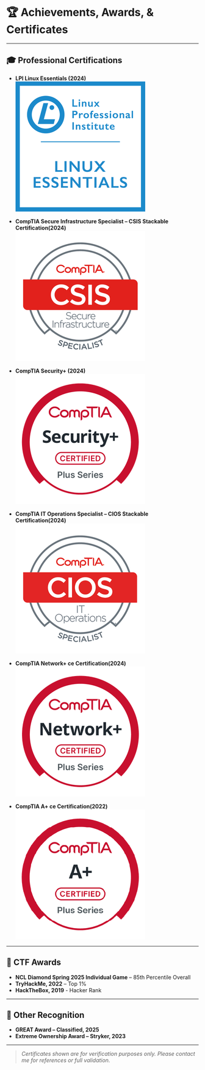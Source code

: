 # 🏆 Achievements, Awards, & Certificates

---

## 🎓 Professional Certifications

- **LPI Linux Essentials (2024)**  
  ![LPI Linux Essentials+](public\certificates\lpi_linux.png)

- **CompTIA Secure Infrastructure Specialist – CSIS Stackable Certification(2024)**  
  ![CompTIA Secure Infrastructure Specialist](public\certificates\CompTIA_CSIS.png)

- **CompTIA Security+ (2024)**  
  ![CompTIA Security+ Certificate](public\certificates\sec_plus.png)

- **CompTIA IT Operations Specialist – CIOS Stackable Certification(2024)**  
  ![CompTIA IT Operations Specialist](public\certificates\op_specialist_cios.png)

- **CompTIA Network+ ce Certification(2024)**  
  ![CompTIA Network+](public\certificates\net_plus.png)

- **CompTIA A+ ce Certification(2022)**  
  ![CompTIA A+](public\certificates\a_plus.png)

---

## 🥇 CTF Awards

- **NCL Diamond Spring 2025 Individual Game** – 85th Percentile Overall
- **TryHackMe, 2022** – Top 1%
- **HackTheBox, 2019** - Hacker Rank

---

## 📜 Other Recognition

- **GREAT Award – Classified, 2025**
- **Extreme Ownership Award – Stryker, 2023**

---

> _Certificates shown are for verification purposes only. Please contact me for references or full validation._
